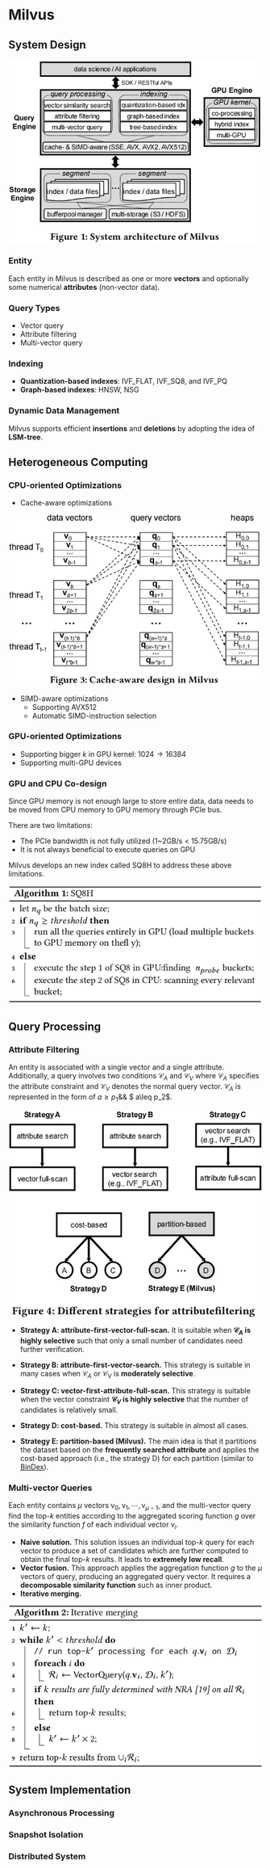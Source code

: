# Milvus

## System Design

![](./Milvus.png)

### Entity

Each entity in Milvus is described as one or more **vectors** and optionally some numerical **attributes** (non-vector data).

### Query Types

- Vector query
- Attribute filtering
- Multi-vector query

###  Indexing

- **Quantization-based indexes**: IVF_FLAT, IVF_SQ8, and IVF_PQ
- **Graph-based indexes**: HNSW, NSG

### Dynamic Data Management

Milvus supports efficient **insertions** and **deletions** by adopting the idea of **LSM-tree**.

##  Heterogeneous Computing

### **CPU-oriented Optimizations**

- Cache-aware optimizations

![](./Milvus_cpu_cache_optimization.png)

- SIMD-aware optimizations
  - Supporting AVX512
  - Automatic SIMD-instruction selection

### GPU-oriented Optimizations

- Supporting bigger $k$ in GPU kernel: $1024\rightarrow 16384$
- Supporting multi-GPU devices

### GPU and CPU Co-design

Since GPU memory is not enough large to store entire data, data needs to be moved from CPU memory to GPU memory through PCIe bus. 

There are two limitations:

- The PCIe bandwidth is not fully utilized (1~2GB/s < 15.75GB/s)
- It is not always beneficial to execute queries on GPU

Milvus develops an new index called SQ8H to address these above limitations.

![](./Milvus_SQ8H.png)

## Query Processing

### Attribute Filtering

An entity is associated with a single vector and a single attribute. Additionally, a query involves two conditions $\mathcal{C}_A$  and $\mathcal{C}_V$ where  $\mathcal{C}_A$ specifies the attribute constraint and $\mathcal{C}_V$ denotes the normal query vector. $\mathcal{C}_A$ is represented in the form of $a\geq p_1$&& $  a\leq p_2$​. 

![](./Milvus_attribute_filtering.png)

- **Strategy A: attribute-first-vector-full-scan.** It is suitable when **$\mathcal{C}_A$​ is highly selective** such that only a small  number of candidates need further verification.
- **Strategy B: attribute-first-vector-search.** This strategy is suitable in many cases when $\mathcal{C}_A$ or $\mathcal{C}_V$ is **moderately selective**.
- **Strategy C: vector-first-attribute-full-scan.** This strategy is suitable when the vector constraint **$\mathcal{C}_V$​ is highly selective** that the number of candidates is relatively small.
- **Strategy D: cost-based.** This strategy is suitable in almost all cases.

- **Strategy E: partition-based (Milvus).** The main idea is that it partitions the dataset based on the **frequently searched attribute** and applies the cost-based approach (i.e., the strategy D) for each partition (similar to [BinDex](https://dl.acm.org/doi/10.1145/3318464.3380563)).

###  Multi-vector Queries

Each entity contains $\mu$ vectors $\text{v}_0, \text{v}_1, \cdots, \text{v}_{\mu-1}$, and the multi-vector query find the top-$k$ entities according to the aggregated scoring function $g$ over the similarity function $f$ of each individual vector $\text{v}_i$.

- **Naive solution.** This solution issues an individual top-$k$ query for each vector to produce a set of candidates which are further computed to obtain the final top-$k$ results. It leads to **extremely low recall**.
- **Vector fusion.** This approach applies the aggregation function $g$ to the $\mu$ vectors of query, producing an aggregated query vector. It requires a **decomposable similarity function** such as inner product.
- **Iterative merging.** 

![](./Milvus_merging.png)

## System Implementation

### Asynchronous Processing



### Snapshot Isolation



### Distributed System



